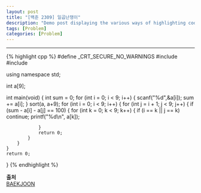 ```yaml
---
layout: post
title: "[백준 2309] 일곱난쟁이"
description: "Demo post displaying the various ways of highlighting code in Markdown."
tags: [Problem]
categories: [Problem]
---
```

------------------------------------------------------------------------------------------------------------
{% highlight cpp %}
#define _CRT_SECURE_NO_WARNINGS
#include <iostream>
#include <algorithm>

using namespace std;

int a[9];

int main(void) {
	int  sum = 0;
	for (int i = 0; i < 9; i++) {
		scanf("%d",&a[i]);
		sum += a[i];
	}
	sort(a, a+9);
	for (int i = 0; i < 9; i++) {
		for (int j = i + 1; j < 9; j++) {
			if (sum - a[i] - a[j] == 100) {
				for (int k = 0; k < 9; k++) {
					if (i == k || j == k) continue;
					printf("%d\n", a[k]);
				
				}
				return 0;
			}
		}
	}
	return 0;
}
{% endhighlight %}  

**출처**<br/>
[BAEKJOON](https://www.acmicpc.net/problem/2309)
